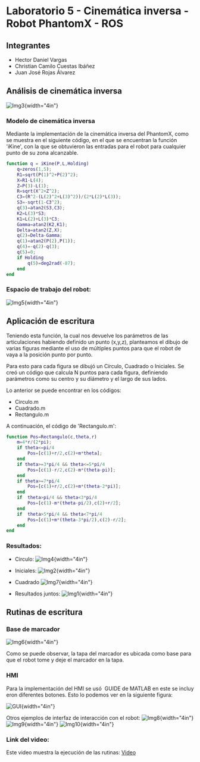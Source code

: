 # Laboratorio 5 - Cinemática inversa - Robot PhantomX - ROS

## Integrantes

- Hector Daniel Vargas
- Christian Camilo Cuestas Ibáñez
- Juan José Rojas Álvarez

## Análisis de cinemática inversa

![Img3](Images/Img3.jpg){width="4in"}

### Modelo de cinemática inversa

Mediante la implementación de la cinemática inversa del PhantomX, como se muestra en el siguiente código, en el que se encuentran la función 'iKine', con la que se obtuvieron las entradas para el robot para cualquier punto de su zona alcanzable.

```matlab
function q = iKine(P,L,Holding)
    q=zeros(1,5);
    R1=sqrt(P(1)^2+P(2)^2);
    X=R1-L(4);
    Z=P(3)-L(1);
    R=sqrt(X^2+Z^2);
    C3=(R^2-(L(2)^2+L(3)^2))/(2*L(2)*L(3));
    S3=-sqrt(1-C3^2);
    q(3)=atan2(S3,C3);
    K2=L(3)*S3;
    K1=L(2)+L(3)*C3;
    Gamma=atan2(K2,K1);
    Delta=atan2(Z,X);
    q(2)=Delta-Gamma;
    q(1)=atan2(P(2),P(1));
    q(4)=-q(2)-q(3);
    q(5)=0;
    if Holding
        q(5)=deg2rad(-87);
    end
end
```

### Espacio de trabajo del robot:

![Img5](Images/Img5.jpg){width="4in"}

## Aplicación de escritura 

Teniendo esta función, la cual nos devuelve los parámetros de las articulaciones habiendo definido un punto (x,y,z), planteamos el dibujo de varias figuras mediante el uso de múltiples puntos para que el robot de vaya a la posición punto por punto.

Para esto para cada figura se dibujó un Círculo, Cuadrado o Iniciales. Se creó un código que calcula N puntos para cada figura, definiendo parámetros como su centro y su diámetro y el largo de sus lados. 

Lo anterior se puede encontrar en los códigos:

- Circulo.m
- Cuadrado.m
- Rectangulo.m 

A continuación, el código de 'Rectangulo.m':

```matlab
function Pos=Rectangulo(c,theta,r)
    m=4*r/(2*pi);
    if theta<=pi/4
        Pos=[c(1)+r/2,c(2)+m*theta];
    end
    if theta>=3*pi/4 && theta<=5*pi/4
        Pos=[c(1)-r/2,c(2)-m*(theta-pi)];
    end
    if theta>=7*pi/4
        Pos=[c(1)+r/2,c(2)+m*(theta-2*pi)];
    end
    if  theta>pi/4 && theta<3*pi/4
        Pos=[c(1)-m*(theta-pi/2),c(2)+r/2];
    end
    if  theta>5*pi/4 && theta<7*pi/4
        Pos=[c(1)+m*(theta-3*pi/2),c(2)-r/2];
    end
end
```

### Resultados:

- Circulo:
![Img4](Images/Img4.jpg){width="4in"}

- Iniciales:
![Img2](Images/Img2.jpg){width="4in"}

- Cuadrado
![Img7](Images/Img7.jpg){width="4in"}

- Resultados juntos:
![Img1](Images/Img1.jpg){width="4in"}
## Rutinas de escritura

### Base de marcador

![Img6](Images/Img6.jpg){width="4in"}

Como se puede observar, la tapa del marcador es ubicada como base para que el robot tome y deje el marcador en la tapa.


### HMI

Para la implementación del HMI se usó  GUIDE de MATLAB en este se incluyeron diferentes botones. Esto lo podemos ver en la siguiente figura:

![GUI](Images/Img11.jpg){width="4in"}

Otros ejemplos de interfaz de interacción con el robot:
![Img8](Images/Img8.jpg){width="4in"}
![Img9](Images/Img9.jpg){width="4in"}
![Img10](Images/Img10.jpg){width="4in"}


### Link del video:

Este video muestra la ejecución de las rutinas: [Video](https://youtu.be/s2XSqEUVL0k)
